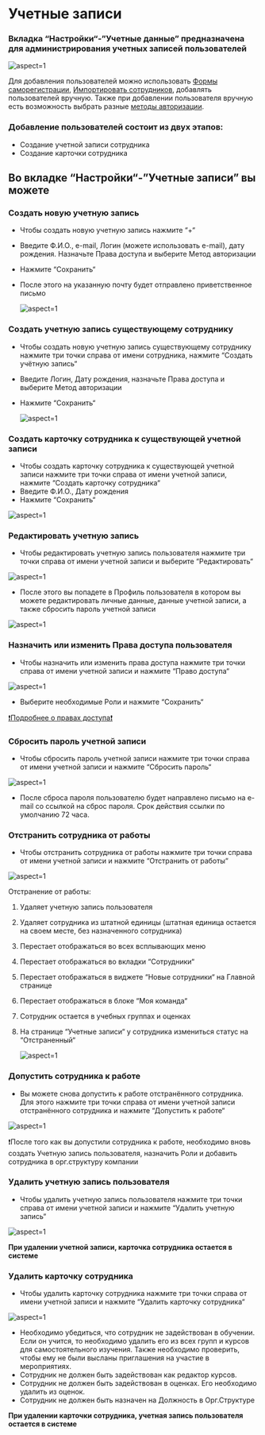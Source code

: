 # Учетные записи

### Вкладка “Настройки“-”Учетные данные” предназначена для администрирования учетных записей пользователей

 ![](/api/attachments.redirect?id=05ad300b-d5c3-4fbd-a7f4-34172f137a2b "aspect=1")


Для добавления пользователей можно использовать [Формы саморегистрации](/doc/formy-OqNqRtmlAh), [Импортировать сотрудников](/doc/importirovat-sotrudnikov-IooaspqZSf), добавлять пользователей вручную. Также при добавлении пользователя вручную есть возможность выбрать разные [методы авторизации](/doc/metody-avtorizacii-8QhNjmEnSU).

### Добавление пользователей состоит из двух этапов:

- Создание учетной записи сотрудника
- Создание карточки сотрудника

## Во вкладке “Настройки“-”Учетные записи” вы можете

### Создать новую учетную запись

- Чтобы создать новую учетную запись нажмите “+“
- Введите Ф.И.О., e-mail, Логин (можете использовать e-mail), дату рождения. Назначьте Права доступа и выберите Метод авторизации
- Нажмите “Сохранить“
- После этого на указанную почту будет отправлено приветственное письмо

   ![](/api/attachments.redirect?id=0bc06a04-fd86-4b53-b5da-37ab8f32713d "aspect=1")

### Создать учетную запись существующему сотруднику

- Чтобы создать новую учетную запись существующему сотруднику нажмите три точки справа от имени сотрудника, нажмите “Создать учётную запись“
- Введите Логин, Дату рождения, назначьте Права доступа и выберите Метод авторизации
- Нажмите “Сохранить“

   ![](/api/attachments.redirect?id=e948834c-61cb-4f8e-9e1a-265d06353ded "aspect=1")

### Создать карточку сотрудника к существующей учетной записи

- Чтобы создать карточку сотрудника к существующей учетной записи нажмите три точки справа от имени учетной записи, нажмите “Создать карточку сотрудника“
- Введите Ф.И.О., Дату рождения
- Нажмите “Сохранить“

 ![](/api/attachments.redirect?id=18dae346-e432-4ac3-b241-418d8d8f7d88 "aspect=1")

### Редактировать учетную запись

- Чтобы редактировать учетную запись пользователя нажмите три точки справа от имени учетной записи и выберите “Редактировать“

 ![](/api/attachments.redirect?id=a4608c60-036d-4ae9-9fe2-a1bdccf13fc6 "aspect=1")

- После этого вы попадете в Профиль пользователя в котором вы можете редактировать личные данные, данные учетной записи, а также сбросить пароль учетной записи

 ![](/api/attachments.redirect?id=a9ef4d53-c649-49a8-9c92-1a19e410235c "aspect=1")

### Назначить или изменить Права доступа пользователя

- Чтобы назначить или изменить права доступа нажмите три точки справа от имени учетной записи и нажмите “Право доступа“

 ![](/api/attachments.redirect?id=cf96e287-be27-4299-aaf1-1be6a0f9524c "aspect=1")

- Выберите необходимые Роли и нажмите “Сохранить“

[❗Подробнее о правах доступа❗](/doc/prava-dostupa-kcoOMm2aI6)


### Сбросить пароль учетной записи

- Чтобы сбросить пароль учетной записи нажмите три точки справа от имени учетной записи и нажмите “Сбросить пароль“

 ![](/api/attachments.redirect?id=b4280a05-4691-4916-91a2-34d3626271b3 "aspect=1")

- После сброса пароля пользователю будет направлено письмо на e-mail со ссылкой на сброс пароля. Срок действия ссылки по умолчанию 72 часа.


### Отстранить сотрудника от работы

- Чтобы отстранить сотрудника от работы нажмите три точки справа от имени учетной записи и нажмите “Отстранить от работы“

 ![](/api/attachments.redirect?id=c158da58-e420-4e5e-b75c-a17487eb36e7 "aspect=1")

Отстранение от работы: 

1. Удаляет учетную запись пользователя
2. Удаляет сотрудника из штатной единицы (штатная единица остается на своем месте, без назначенного сотрудника)
3. Перестает отображаться во всех всплывающих меню
4. Перестает отображаться во вкладки “Сотрудники“
5. Перестает отображаться в виджете “Новые сотрудники“ на Главной странице
6. Перестает отображаться в блоке “Моя команда“ 
7. Сотрудник остается в учебных группах и оценках
8. На странице “Учетные записи“ у сотрудника измениться статус на “Отстраненный“

    ![](/api/attachments.redirect?id=10cb88b6-6d94-4169-aa96-05de365e3f3c "aspect=1")

### Допустить сотрудника к работе

- Вы можете снова допустить к работе отстранённого сотрудника. Для этого нажмите три точки справа от имени учетной записи отстранённого сотрудника и нажмите “Допустить к работе“

 ![](/api/attachments.redirect?id=b77706c1-ef1d-41e1-8815-bfe95417e353 "aspect=1")

❗После того как вы допустили сотрудника к работе, необходимо вновь создать Учетную запись пользователя, назначить Роли и добавить сотрудника в орг.структуру компании


### Удалить учетную запись пользователя

- Чтобы удалить учетную запись пользователя нажмите три точки справа от имени учетной записи и нажмите “Удалить учетную запись“

 ![](/api/attachments.redirect?id=ec1c0e2a-cb0d-4137-892b-50db2d17f1b2 "aspect=1")

**При удалении учетной записи, карточка сотрудника остается в системе**


### Удалить карточку сотрудника

- Чтобы удалить карточку сотрудника нажмите три точки справа от имени учетной записи и нажмите “Удалить карточку сотрудника“

 ![](/api/attachments.redirect?id=fabb9bf7-197a-4206-b5fb-79ecfbe066e9 "aspect=1")

- Необходимо убедиться, что сотрудник не задействован в обучении. Если он учится, то необходимо удалить его из всех групп и курсов для самостоятельного изучения. Также необходимо проверить, чтобы ему не были высланы приглашения на участие в мероприятиях. 
- Сотрудник не должен быть задействован как редактор курсов.
- Сотрудник не должен быть задействован в оценках. Его необходимо удалить из оценок.
- Сотрудник не должен быть назначен на Должность в Орг.Структуре

**При удалении карточки сотрудника, учетная запись пользователя остается в системе**



